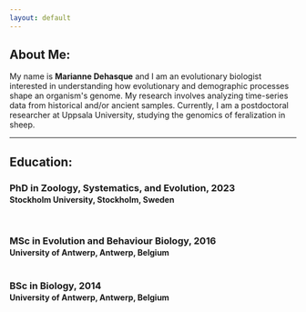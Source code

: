 ```yaml
---
layout: default
---
```

## About Me:

My name is **Marianne Dehasque** and I am an evolutionary biologist interested in understanding how evolutionary and demographic processes shape an organism's genome. My research involves analyzing time-series data from historical and/or ancient samples. Currently, I am a postdoctoral researcher at Uppsala University, studying the genomics of feralization in sheep.

---

## Education:

<h3 style="margin-bottom:2px;">PhD in Zoology, Systematics, and Evolution, 2023 </h3>
<h4 style="margin:0;">Stockholm University, Stockholm, Sweden</h4>
<p Title: Palaeogenomic recontsturction of woolly mammoth evolutionary history and extinction dynamics</p>
<br>

<h3 style="margin-bottom:2px;">MSc in Evolution and Behaviour Biology, 2016 </h3>
<h4 style="margin:0;">University of Antwerp, Antwerp, Belgium</h4>
<br>

<h3 style="margin-bottom:2px;">BSc in Biology, 2014 </h3>
<h4 style="margin:0;">University of Antwerp, Antwerp, Belgium</h4>
